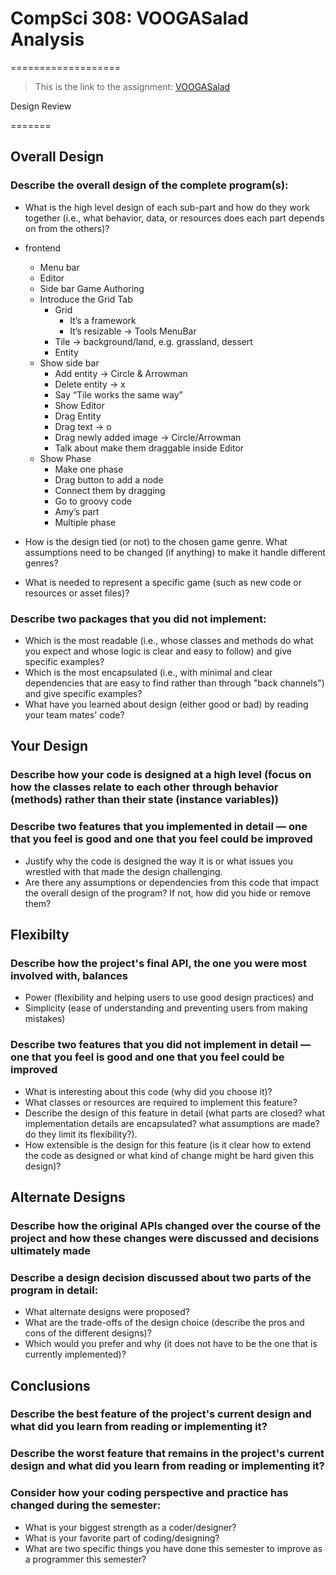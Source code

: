 # CompSci 308: VOOGASalad Analysis
===================

> This is the link to the assignment: [VOOGASalad](http://www.cs.duke.edu/courses/compsci308/current/assign/04_voogasalad/)

Design Review

=======

## Overall Design

### Describe the overall design of the complete program(s):

- What is the high level design of each sub-part and how do they work together (i.e., what behavior, data, or resources does each part depends on from the others)?

- frontend
  - Menu bar
  - Editor
  - Side bar
  Game Authoring
  - Introduce the Grid Tab
    - Grid
      - It’s a framework
      - It’s resizable -> Tools MenuBar
    - Tile -> background/land, e.g. grassland, dessert
    - Entity
  - Show side bar
    - Add entity -> Circle & Arrowman
    - Delete entity -> x
    - Say “Tile works the same way”
    - Show Editor
    - Drag Entity
    - Drag text -> o
    - Drag newly added image -> Circle/Arrowman
    - Talk about make them draggable inside Editor
  - Show Phase
    - Make one phase
    - Drag button to add a node
    - Connect them by dragging
    - Go to groovy code
    - Amy’s part
    - Multiple phase

- How is the design tied (or not) to the chosen game genre. What assumptions need to be changed (if anything) to make it handle different genres?
- What is needed to represent a specific game (such as new code or resources or asset files)?

### Describe two packages that you did not implement:

- Which is the most readable (i.e., whose classes and methods do what you expect and whose logic is clear and easy to follow) and give specific examples?
- Which is the most encapsulated (i.e., with minimal and clear dependencies that are easy to find rather than through "back channels") and give specific examples?
- What have you learned about design (either good or bad) by reading your team mates' code?

## Your Design

### Describe how your code is designed at a high level (focus on how the classes relate to each other through behavior (methods) rather than their state (instance variables))

### Describe two features that you implemented in detail — one that you feel is good and one that you feel could be improved

- Justify why the code is designed the way it is or what issues you wrestled with that made the design challenging.
- Are there any assumptions or dependencies from this code that impact the overall design of the program? If not, how did you hide or remove them?

## Flexibilty

### Describe how the project's final API, the one you were most involved with, balances

- Power (flexibility and helping users to use good design practices) and
- Simplicity (ease of understanding and preventing users from making mistakes)

### Describe two features that you did not implement in detail — one that you feel is good and one that you feel could be improved

- What is interesting about this code (why did you choose it)?
- What classes or resources are required to implement this feature?
- Describe the design of this feature in detail (what parts are closed? what implementation details are encapsulated? what assumptions are made? do they limit its flexibility?).
- How extensible is the design for this feature (is it clear how to extend the code as designed or what kind of change might be hard given this design)?

## Alternate Designs

### Describe how the original APIs changed over the course of the project and how these changes were discussed and decisions ultimately made

### Describe a design decision discussed about two parts of the program in detail:

- What alternate designs were proposed?
- What are the trade-offs of the design choice (describe the pros and cons of the different designs)?
- Which would you prefer and why (it does not have to be the one that is currently implemented)?

## Conclusions

### Describe the best feature of the project's current design and what did you learn from reading or implementing it?

### Describe the worst feature that remains in the project's current design and what did you learn from reading or implementing it?

### Consider how your coding perspective and practice has changed during the semester:

- What is your biggest strength as a coder/designer?
- What is your favorite part of coding/designing?
- What are two specific things you have done this semester to improve as a programmer this semester?